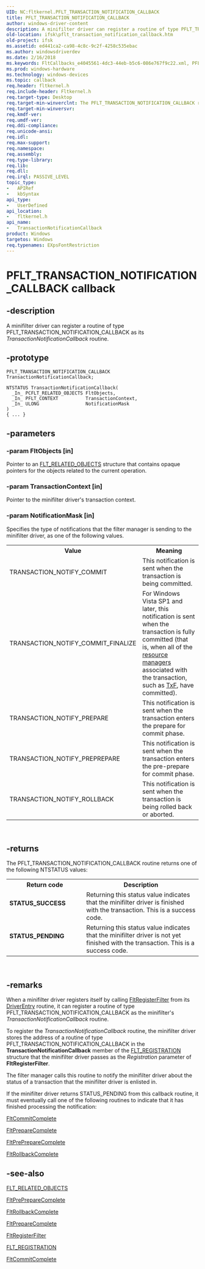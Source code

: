 ```yaml
---
UID: NC:fltkernel.PFLT_TRANSACTION_NOTIFICATION_CALLBACK
title: PFLT_TRANSACTION_NOTIFICATION_CALLBACK
author: windows-driver-content
description: A minifilter driver can register a routine of type PFLT_TRANSACTION_NOTIFICATION_CALLBACK as its TransactionNotificationCallback routine.
old-location: ifsk\pflt_transaction_notification_callback.htm
old-project: ifsk
ms.assetid: ed441ca2-ca98-4c8c-9c2f-4258c535ebac
ms.author: windowsdriverdev
ms.date: 2/16/2018
ms.keywords: FltCallbacks_e4045561-4dc3-44eb-b5c6-086e767f9c22.xml, PFLT_TRANSACTION_NOTIFICATION_CALLBACK, TransactionNotificationCallback, TransactionNotificationCallback routine [Installable File System Drivers], fltkernel/TransactionNotificationCallback, ifsk.pflt_transaction_notification_callback
ms.prod: windows-hardware
ms.technology: windows-devices
ms.topic: callback
req.header: fltkernel.h
req.include-header: Fltkernel.h
req.target-type: Desktop
req.target-min-winverclnt: The PFLT_TRANSACTION_NOTIFICATION_CALLBACK routine is available on Windows Vista and later.
req.target-min-winversvr: 
req.kmdf-ver: 
req.umdf-ver: 
req.ddi-compliance: 
req.unicode-ansi: 
req.idl: 
req.max-support: 
req.namespace: 
req.assembly: 
req.type-library: 
req.lib: 
req.dll: 
req.irql: PASSIVE_LEVEL
topic_type:
-	APIRef
-	kbSyntax
api_type:
-	UserDefined
api_location:
-	fltkernel.h
api_name:
-	TransactionNotificationCallback
product: Windows
targetos: Windows
req.typenames: EXpsFontRestriction
---
```


# PFLT_TRANSACTION_NOTIFICATION_CALLBACK callback


## -description


A minifilter driver can register a routine of type PFLT_TRANSACTION_NOTIFICATION_CALLBACK as its <i>TransactionNotificationCallback</i> routine. 


## -prototype


````
PFLT_TRANSACTION_NOTIFICATION_CALLBACK TransactionNotificationCallback;

NTSTATUS TransactionNotificationCallback(
  _In_ PCFLT_RELATED_OBJECTS FltObjects,
  _In_ PFLT_CONTEXT          TransactionContext,
  _In_ ULONG                 NotificationMask
)
{ ... }
````


## -parameters




### -param FltObjects [in]

Pointer to an <a href="..\fltkernel\ns-fltkernel-_flt_related_objects.md">FLT_RELATED_OBJECTS</a> structure that contains opaque pointers for the objects related to the current operation. 


### -param TransactionContext [in]

Pointer to the minifilter driver's transaction context. 


### -param NotificationMask [in]

Specifies the type of notifications that the filter manager is sending to the minifilter driver, as one of the following values. 

<table>
<tr>
<th>Value</th>
<th>Meaning</th>
</tr>
<tr>
<td>
TRANSACTION_NOTIFY_COMMIT

</td>
<td>
This notification is sent when the transaction is being committed. 

</td>
</tr>
<tr>
<td>
TRANSACTION_NOTIFY_COMMIT_FINALIZE

</td>
<td>
For Windows Vista SP1 and later, this notification is sent when the transaction is fully committed (that is, when all of the <a href="http://go.microsoft.com/fwlink/p/?linkid=94490">resource managers</a> associated with the transaction, such as <a href="http://go.microsoft.com/fwlink/p/?linkid=66161">TxF</a>, have committed).

</td>
</tr>
<tr>
<td>
TRANSACTION_NOTIFY_PREPARE

</td>
<td>
This notification is sent when the transaction enters the prepare for commit phase. 

</td>
</tr>
<tr>
<td>
TRANSACTION_NOTIFY_PREPREPARE

</td>
<td>
This notification is sent when the transaction enters the pre-prepare for commit phase. 

</td>
</tr>
<tr>
<td>
TRANSACTION_NOTIFY_ROLLBACK

</td>
<td>
This notification is sent when the transaction is being rolled back or aborted. 

</td>
</tr>
</table>
 


## -returns



The PFLT_TRANSACTION_NOTIFICATION_CALLBACK routine returns one of the following NTSTATUS values: 

<table>
<tr>
<th>Return code</th>
<th>Description</th>
</tr>
<tr>
<td width="40%">
<dl>
<dt><b>STATUS_SUCCESS</b></dt>
</dl>
</td>
<td width="60%">
Returning this status value indicates that the minifilter driver is finished with the transaction. This is a success code. 

</td>
</tr>
<tr>
<td width="40%">
<dl>
<dt><b>STATUS_PENDING</b></dt>
</dl>
</td>
<td width="60%">
Returning this status value indicates that the minifilter driver is not yet finished with the transaction. This is a success code. 

</td>
</tr>
</table>
 




## -remarks



When a minifilter driver registers itself by calling <a href="..\fltkernel\nf-fltkernel-fltregisterfilter.md">FltRegisterFilter</a> from its <a href="..\wudfwdm\nc-wudfwdm-driver_initialize.md">DriverEntry</a> routine, it can register a routine of type PFLT_TRANSACTION_NOTIFICATION_CALLBACK as the minifilter's <i>TransactionNotificationCallback</i> routine. 

To register the <i>TransactionNotificationCallback</i> routine, the minifilter driver stores the address of a routine of type PFLT_TRANSACTION_NOTIFICATION_CALLBACK in the <b>TransactionNotificationCallback</b> member of the <a href="..\fltkernel\ns-fltkernel-_flt_registration.md">FLT_REGISTRATION</a> structure that the minifilter driver passes as the <i>Registration</i> parameter of <b>FltRegisterFilter</b>. 

The filter manager calls this routine to notify the minifilter driver about the status of a transaction that the minifilter driver is enlisted in. 

If the minifilter driver returns STATUS_PENDING from this callback routine, it must eventually call one of the following routines to indicate that it has finished processing the notification: 


<a href="..\fltkernel\nf-fltkernel-fltcommitcomplete.md">FltCommitComplete</a>



<a href="..\fltkernel\nf-fltkernel-fltpreparecomplete.md">FltPrepareComplete</a>



<a href="..\fltkernel\nf-fltkernel-fltprepreparecomplete.md">FltPrePrepareComplete</a>



<a href="..\fltkernel\nf-fltkernel-fltrollbackcomplete.md">FltRollbackComplete</a>





## -see-also

<a href="..\fltkernel\ns-fltkernel-_flt_related_objects.md">FLT_RELATED_OBJECTS</a>



<a href="..\fltkernel\nf-fltkernel-fltprepreparecomplete.md">FltPrePrepareComplete</a>



<a href="..\fltkernel\nf-fltkernel-fltrollbackcomplete.md">FltRollbackComplete</a>



<a href="..\fltkernel\nf-fltkernel-fltpreparecomplete.md">FltPrepareComplete</a>



<a href="..\fltkernel\nf-fltkernel-fltregisterfilter.md">FltRegisterFilter</a>



<a href="..\fltkernel\ns-fltkernel-_flt_registration.md">FLT_REGISTRATION</a>



<a href="..\fltkernel\nf-fltkernel-fltcommitcomplete.md">FltCommitComplete</a>



 

 



